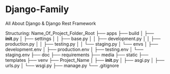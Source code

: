 # Django-Family
All About Django &amp; Django Rest Framework


Structuring:
Name_Of_Project_Folder_Root
├── apps 
├── build
│   ├── __init__.py
│   ├── settings
│   │   ├── base.py
│   │   ├── development.py
│   │   ├── production.py
│   │   ├── testing.py
│   │   └── staging.py
│   └── envs
│       ├── development.env
│       ├── production.env
│       ├── testing.env
│       └── staging.env
├── doc
├── requirements
├── media
├── static
├── templates
├── venv
├── Project_Name
│   ├── __init__.py
│   ├── asgi.py
│   ├── urls.py
│   └── wsgi.py
├── manage.py
└── .gitignore

